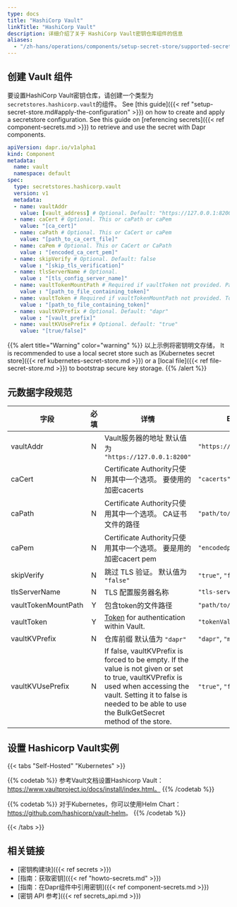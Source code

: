 ```yaml
---
type: docs
title: "HashiCorp Vault"
linkTitle: "HashiCorp Vault"
description: 详细介绍了关于 HashiCorp Vault密钥仓库组件的信息
aliases:
  - "/zh-hans/operations/components/setup-secret-store/supported-secret-stores/hashicorp-vault/"
---
```


## 创建 Vault 组件

要设置HashiCorp Vault密钥仓库，请创建一个类型为`secretstores.hashicorp.vault`的组件。 See [this guide]({{< ref "setup-secret-store.md#apply-the-configuration" >}}) on how to create and apply a secretstore configuration. See this guide on [referencing secrets]({{< ref component-secrets.md >}}) to retrieve and use the secret with Dapr components.

```yaml
apiVersion: dapr.io/v1alpha1
kind: Component
metadata:
  name: vault
  namespace: default
spec:
  type: secretstores.hashicorp.vault
  version: v1
  metadata:
  - name: vaultAddr
    value: [vault_address] # Optional. Default: "https://127.0.0.1:8200"
  - name: caCert # Optional. This or caPath or caPem
    value: "[ca_cert]"
  - name: caPath # Optional. This or CaCert or caPem
    value: "[path_to_ca_cert_file]"
  - name: caPem # Optional. This or CaCert or CaPath
    value : "[encoded_ca_cert_pem]"
  - name: skipVerify # Optional. Default: false
    value : "[skip_tls_verification]"
  - name: tlsServerName # Optional.
    value : "[tls_config_server_name]"
  - name: vaultTokenMountPath # Required if vaultToken not provided. Path to token file.
    value : "[path_to_file_containing_token]"
  - name: vaultToken # Required if vaultTokenMountPath not provided. Token value.
    value : "[path_to_file_containing_token]"
  - name: vaultKVPrefix # Optional. Default: "dapr"
    value : "[vault_prefix]"
  - name: vaultKVUsePrefix # Optional. default: "true"
    value: "[true/false]"
```
{{% alert title="Warning" color="warning" %}}
以上示例将密钥明文存储， It is recommended to use a local secret store such as [Kubernetes secret store]({{< ref kubernetes-secret-store.md >}}) or a [local file]({{< ref file-secret-store.md >}}) to bootstrap secure key storage.
{{% /alert %}}

## 元数据字段规范

| 字段                  | 必填 | 详情                                                                                                                                                                                                                              | Example                    |
| ------------------- |:--:| ------------------------------------------------------------------------------------------------------------------------------------------------------------------------------------------------------------------------------- | -------------------------- |
| vaultAddr           | N  | Vault服务器的地址 默认值为 `"https://127.0.0.1:8200"`                                                                                                                                                                                     | `"https://127.0.0.1:8200"` |
| caCert              | N  | Certificate Authority只使用其中一个选项。 要使用的加密cacerts                                                                                                                                                                                   | `"cacerts"`                |
| caPath              | N  | Certificate Authority只使用其中一个选项。 CA证书文件的路径                                                                                                                                                                                       | `"path/to/cacert/file"`    |
| caPem               | N  | Certificate Authority只使用其中一个选项。 要是用的加密cacert pem                                                                                                                                                                                | `"encodedpem"`             |
| skipVerify          | N  | 跳过 TLS 验证。 默认值为 `"false"`                                                                                                                                                                                                       | `"true"`, `"false"`        |
| tlsServerName       | N  | TLS 配置服务器名称                                                                                                                                                                                                                     | `"tls-server"`             |
| vaultTokenMountPath | Y  | 包含token的文件路径                                                                                                                                                                                                                    | `"path/to/file"`           |
| vaultToken          | Y  | [Token](https://learn.hashicorp.com/tutorials/vault/tokens) for authentication within Vault.                                                                                                                                    | `"tokenValue"`             |
| vaultKVPrefix       | N  | 仓库前缀 默认值为 `"dapr"`                                                                                                                                                                                                              | `"dapr"`, `"myprefix"`     |
| vaultKVUsePrefix    | N  | If false, vaultKVPrefix is forced to be empty. If the value is not given or set to true, vaultKVPrefix is used when accessing the vault. Setting it to false is needed to be able to use the BulkGetSecret method of the store. | `"true"`, `"false"`        |

## 设置 Hashicorp Vault实例

{{< tabs "Self-Hosted" "Kubernetes" >}}

{{% codetab %}}
参考Vault文档设置Hashicorp Vault：https://www.vaultproject.io/docs/install/index.html。
{{% /codetab %}}

{{% codetab %}}
对于Kubernetes，你可以使用Helm Chart：<https://github.com/hashicorp/vault-helm>。
{{% /codetab %}}

{{< /tabs >}}
## 相关链接
- [密钥构建块]({{< ref secrets >}})
- [指南：获取密钥]({{< ref "howto-secrets.md" >}})
- [指南：在Dapr组件中引用密钥]({{< ref component-secrets.md >}})
- [密钥 API 参考]({{< ref secrets_api.md >}})

